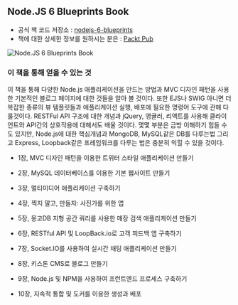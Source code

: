 Node.JS 6 Blueprints Book
---
* 공식 책 코드 저장소 : [nodejs-6-blueprints](https://github.com/newaeonweb/nodejs-6-blueprints)
* 책에 대한 상세한 정보를 원하시는 분은 : [Packt Pub](https://www.packtpub.com/web-development/nodejs-6x-blueprints)

![Node.JS 6 Blueprints Book](http://www.newaeonweb.com.br/assets/images/Node.JS%206.x%20Blueprints.jpg)

### 이 책을 통해 얻을 수 있는 것
이 책을 통해 다양한 Node.js 애플리케이션을 만드는 방법과 MVC 디자인 패턴을 사용한 기본적인 블로그 페이지에 대한 것들을 알아 볼 것이다.
또한 EJS나 SWIG 아니면 더 복잡한 종류의 뷰 템플릿들과 애플리케이션 실행, 배포에 필요한 명령어 도구에 관해 다룰것이다. 
RESTFul API 구조에 대한 개념과 jQuery, 앵귤러, 리액트를 사용해 클라이언트와 API간의 상호작용에 대해서도 배울 것이다.
몇몇 부분은 금방 이해하기 힘들 수도 있지만, Node.js에 대한 핵심개념과 MongoDB, MySQL같은 DB를 다루는법 그리고 Express, Loopback같은 프레임워크를 다루는 법은 충분히 익힐 수 있을 것이다.

* 1장, MVC 디자인 패턴을 이용한 트위터 스타일 애플리케이션 만들기

* 2장, MySQL 데이터베이스를 이용한 기본 웹사이트 만들기

* 3장, 멀티미디어 애플리케이션 구축하기

* 4장, 찍지 말고, 만들자: 사진가를 위한 앱

* 5장, 몽고DB 지형 공간 쿼리를 사용한 매장 검색 애플리케이션 만들기

* 6장, RESTful API 및 LoopBack.io로 고객 피드백 앱 구축하기

* 7장, Socket.IO를 사용하여 실시간 채팅 애플리케이션 만들기

* 8장, 키스톤 CMS로 블로그 만들기

* 9장, Node.js 및 NPM을 사용하여 프런트엔드 프로세스 구축하기

* 10장, 지속적 통합 및 도커를 이용한 생성과 배포
